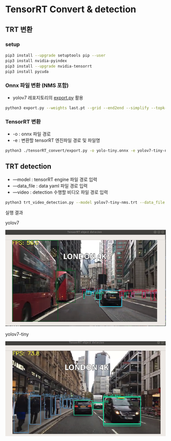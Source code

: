 # TensorRT Convert & detection

## TRT 변환

### setup

```bash
pip3 install --upgrade setuptools pip --user
pip3 install nvidia-pyindex
pip3 install --upgrade nvidia-tensorrt
pip3 install pycuda
```

### Onnx 파일 변환 (NMS 포함)

- yolov7 레포지토리의 [export.py](http://export.py) 활용

```bash
python3 export.py --weights last.pt --grid --end2end --simplify --topk-all 80 --iou-thres 0.45 --conf-thres 0.1 --img-size 640 640
```

### TensorRT 변환

- -o : onnx 파일 경로
- -e : 변환할 tensorRT 엔진파일 경로 및 파일명

```bash
python3 ./tensorRT_convert/export.py -o yolo-tiny.onnx -e yolov7-tiny-nms.trt -p fp16
```

## TRT detection

- —model : tensorRT engine 파일 경로 입력
- —data_file : data yaml 파일 경로 입력
- —video : detection 수행할 비디오 파일 경로 입력

```bash
python3 trt_video_detection.py --model yolov7-tiny-nms.trt --data_file data/coco.yaml --video city.mp4
```

실행 결과 

yolov7

![Untitled](yolov7.png)

yolov7-tiny

![Untitled](yolo-tiny.png)
